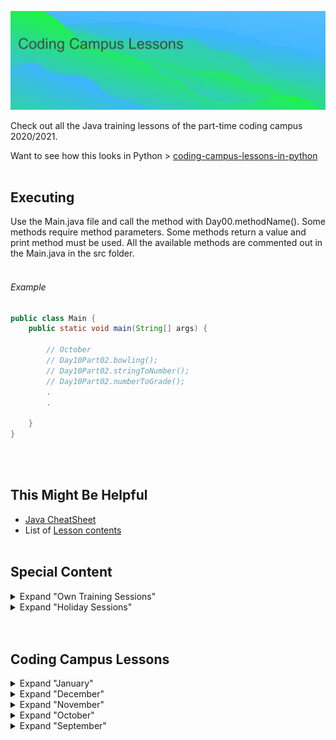 ![header image](src/img/header.png?raw=true "Coding Campus Lessons in Java")

Check out all the Java training lessons of the part-time coding campus 2020/2021.

Want to see how this looks in Python > [coding-campus-lessons-in-python](https://github.com/tiveritz/coding-campus-lessons-in-python)
<br /><br />

## Executing
Use the Main.java file and call the method with Day00.methodName().
Some methods require method parameters.
Some methods return a value and print method must be used.
All the available methods are commented out in the Main.java in the src folder.
<br /><br />

###### Example
```java
public class Main {
    public static void main(String[] args) {

        // October
        // Day10Part02.bowling();
        // Day10Part02.stringToNumber();
        // Day10Part02.numberToGrade();
        .
        .

    }
}

```
<br /><br />

## This Might Be Helpful
  * [Java CheatSheet](https://github.com/tiveritz/coding-campus-lessons/blob/master/JavaCheatsheet.md)
  * List of [Lesson contents](https://github.com/tiveritz/coding-campus-lessons/blob/master/CodingCampusLessons.md)
<br /><br />

## Special Content
<details>
  <summary>Expand "Own Training Sessions"</summary>
  
  * Code05.sqliteDatabase();
  * Code04.graph();
  * Code03.readFileWithFileReader();
  * Code03.writeFileWithFileOutputStream();
  * Code03.writeFileWithFileWriter();
  * Code02.calendar();
  * Code01.montyHallProblemProof();
  * Code01.montyHallProblem();
</details>

<details>
  <summary>Expand "Holiday Sessions"</summary>

#### December
  * Christmas Bakery --> go to folder src/dcv/holiday/dec and run main() in Main

#### October
  * Holiday05.helloWorldClassesAndMethods();
  * Holiday04.cipherWithString();
  * Holiday03.bookCipher();
  * Holiday02.guessNumber();
  * Holiday01.wichteln();
</details>
<br /><br />

## Coding Campus Lessons

<details>
  <summary>Expand "January"</summary>

* Day48
  * day48 (Kindergarden) --> go to folder src/dcv/nov/day48 and run main() in Main

* Day46
  * day46 (Museum) --> go to folder src/dcv/nov/day46 and run main() in Main

* Day41
  * day41 (Restaurant) --> go to folder src/dcv/nov/day41 and run main() in Main

* Day39
  * day39 (Search Algorithms) --> go to folder src/dcv/nov/day39 and run main() in Main

</details>

<details>
  <summary>Expand "December"</summary>

* Day37
  * day37 (Zoo 2) --> go to folder src/dcv/nov/day37 and run main() in Main

* Day35
  * day35 (Zoo 1) --> go to folder src/dcv/nov/day35 and run main() in Main

* Day34
  * day34 (Zoo 0) --> go to folder src/dcv/nov/day34 and run main() in Main

* Day33
  * day33 (Departments) --> go to folder src/dcv/nov/day33 and run main() in Main

</details>

<details>
  <summary>Expand "November"</summary>

* Day30
  * day30 (Coding Campus) --> go to folder src/dcv/nov/day30 and run main() in Main

* Day29
  * day29day30 --> go to folder src/dcv/nov/day29day30 and run Main()
  * day29part01 --> go to folder src/dcv/nov/day29part01 and run Main

* Day27
  * Day27Part01.advancedChessMove();
  * Day27Part01.simpleChessMove();

* Day24
  * Day24Part01.additionalMethodsForDay23();

* Day23
  * Day23Part01.helloWorldFileReader();

* Day22
  * Day22Part01.hoursList();

* Day20 and Day21
  * Day20Day21.canvasShapes();

* Day19
  * Day19Part02.ticTacToe();
  * Day19Part01.helloWorldTwoDimensionalArray();
</details>

<details>
  <summary>Expand "October"</summary>

* Day18
  * Day18Part01.functionRepetition();

* Day17
  * Day17Part04.helloWorldScanner();
  * Day17Part03.walkingGuy();
  * Day17Part02.round();
  * Day17Part01.randomRepetition();

* Day16
  * Day16Part02.randomSum();
  * Day16Part01.currencyCalculator();

* Day15
  * Day15.randomArrayPrint();
* Day14
  * Day14Part01.betterTextAnalysis();

* Day13
  * Day13Part01.stringRepetition();

* Day12
  * Day12Part02.textAnalysis();
  * Day12Part01.substringFunction("What up my glip glops", 11, 20);
  * Day12Part01.stringOperationsRepetition();

* Day11
  * Day11.collectionExample();
  * System.out.println(Day11.recursionFaculty(5));

* Day10
  * Day10Part02.bowling();
  * Day10Part02.stringToNumber();
  * Day10Part02.numberToGrade();
  * Day10Part02.intTypeRange();
  * Day10Part01.pascalWithCaching(6);
  * Day10Part01.pascal(6);

* Day09
  * Day09Part02.recursionCounter(4, 10);
  * Day09Part02.functionCallFromOtherClass();
  * Day09.helloWorldFunctions();

* Day08
  * Day08.sortNamesArray();
</details>

<details>
  <summary>Expand "September"</summary>

* Day07
  * Day07.leapYear();

* Day06
  * Day06.mergeSort();
  * Day06.helloWorldRecursion(5);

* Day05
  * Day05.businessResults();
  * Day05.autoManualArrayOutput();

* Day04
  * Day04.bubbleSort();
  * Day04.selectionSort();
  * Day04.randNumArrBuilder();

* Day03
  * Day03.helloWorldArray();
  * Day03.palindrom();
  * Day03.primes();
  * Day03.simpleMultiplication();

* Day02
  * Day02.textArrowOutput();
  * Day02.textSquareOutput();
  * Day02.piApproximationPosNeg();
  * Day02.piApproximation();
  * Day02.factorial();
  * Day02.sum();

* Day01
  * Day01.numberList();
  * Day01.helloWorld();
</details>
